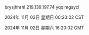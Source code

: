 brysjhhrhl 219.139.197.74 yqqlmgsycl

2024年 11月 03日 星期日 00:20:02 CST

2024年 11月 02日 星期六 16:20:02 GMT
